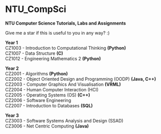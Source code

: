 # NTU_CompSci
<b>NTU Computer Science Tutorials, Labs and Assignments</b>

Give me a star if this is useful to you in any way? :)

<b>Year 1</b><br>
CZ1003 - Introduction to Computational Thinking <b>(Python)</b></br>
CZ1007 - Data Structure <b>(C)</b><br>
CZ1012 - Engineering Mathematics 2 <b>(Python)</b>

<b>Year 2</b><br>
CZ2001 - Algorithms <b>(Python)</b><br>
CZ2002 - Object Oriented Design and Programming (OODP) <b>(Java, C++)</b><br>
CZ2003 - Computer Graphics And Visualisation <b>(VRML)</b><br>
CZ2004 - Human Computer Interaction (HCI) <br>
CZ2005 - Operating Systems (OS) <b>(C++)</b><br>
CZ2006 - Software Engineering<br>
CZ2007 - Introduction to Databases <b>(SQL)</b>

<b>Year 3</b><br>
CZ3003 - Software Systems Analysis and Design (SSAD) <br>
CZ3006 - Net Centric Computing <b>(Java)</b><br>
